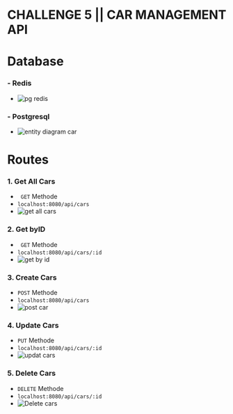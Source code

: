 # CHALLENGE 5 || CAR MANAGEMENT API

# Database 
### - Redis 
- ![pg redis](https://github.com/projekbrillylutfan/challenge_5/assets/130820038/f09d8bd8-7dbb-4ed6-ad81-6ed58fa7c506)
### - Postgresql 
- ![entity diagram car](https://github.com/projekbrillylutfan/challenge_5/assets/130820038/0f342180-35e5-478b-9041-d43322852d88)
# Routes 
### 1. Get All Cars
- ` GET` Methode
- `localhost:8080/api/cars`
- ![get all cars](https://github.com/projekbrillylutfan/challenge_5/assets/130820038/25bbac58-e04b-4861-a5e4-16580b45edca)
### 2. Get byID
- ` GET` Methode
- `localhost:8080/api/cars/:id`
- ![get by id](https://github.com/projekbrillylutfan/challenge_5/assets/130820038/9ef0cf10-5978-4697-bb27-1d5c10ad35c8)
### 3. Create Cars
- `POST` Methode
- `localhost:8080/api/cars`
- ![post car](https://github.com/projekbrillylutfan/challenge_5/assets/130820038/3c326fb0-c2ed-47c0-b582-1b1c4a8117c8)
### 4. Update Cars
- `PUT` Methode
- `localhost:8080/api/cars/:id`
- ![updat cars](https://github.com/projekbrillylutfan/challenge_5/assets/130820038/91d1e6c2-8525-456b-b93c-dd337d589a19)
### 5. Delete Cars
- `DELETE` Methode
- `localhost:8080/api/cars/:id`
- ![Delete cars](https://github.com/projekbrillylutfan/challenge_5/assets/130820038/b9176ca2-061f-43ef-877c-ba8417450b3e)

